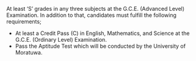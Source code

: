 At least ‘S’ grades in any three subjects at the G.C.E. (Advanced Level) Examination.
In addition to that, candidates must fulfill the following requirements;
   - At least a Credit Pass (C) in English, Mathematics, and Science at the G.C.E. (Ordinary
Level) Examination.
   - Pass the Aptitude Test which will be conducted by the University of Moratuwa.